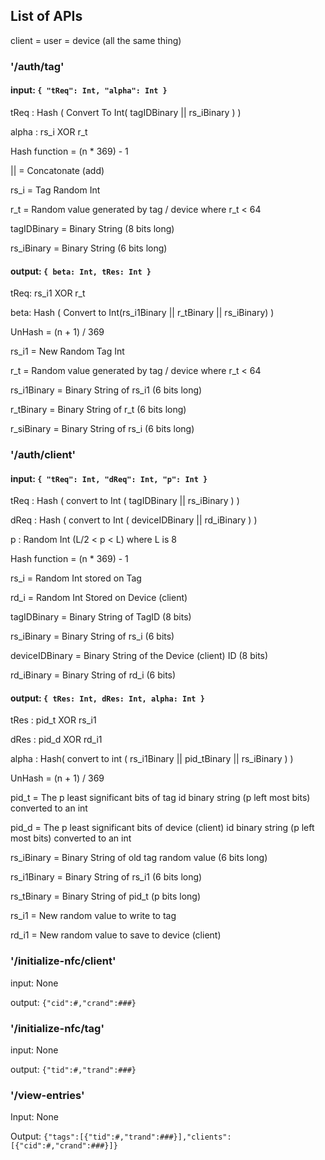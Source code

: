 ## List of APIs

client = user = device (all the same thing) 

### '/auth/tag'

#### input: `{ "tReq": Int, "alpha": Int }`

tReq : Hash ( Convert To Int( tagIDBinary || rs_iBinary ) )

alpha : rs_i XOR r_t

Hash function = (n * 369) - 1

|| = Concatonate (add)

rs_i = Tag Random Int

r_t = Random value generated by tag / device where r_t < 64

tagIDBinary = Binary String (8 bits long)

rs_iBinary = Binary String (6 bits long)


#### output: `{ beta: Int, tRes: Int }`

tReq: rs_i1 XOR r_t

beta: Hash ( Convert to Int(rs_i1Binary || r_tBinary || rs_iBinary) )

UnHash = (n + 1) / 369

rs_i1 = New Random Tag Int

r_t = Random value generated by tag / device where r_t < 64

rs_i1Binary = Binary String of rs_i1 (6 bits long)

r_tBinary = Binary String of r_t (6 bits long)

r_siBinary = Binary String of rs_i (6 bits long)


### '/auth/client' 

#### input: `{ "tReq": Int, "dReq": Int, "p": Int }`

tReq : Hash ( convert to Int ( tagIDBinary || rs_iBinary ) )

dReq : Hash ( convert to Int ( deviceIDBinary || rd_iBinary ) )

p : Random Int (L/2 < p < L) where L is 8

Hash function = (n * 369) - 1

rs_i = Random Int stored on Tag

rd_i = Random Int Stored on Device (client)

tagIDBinary = Binary String of TagID (8 bits)

rs_iBinary = Binary String of rs_i (6 bits)

deviceIDBinary = Binary String of the Device (client) ID (8 bits)

rd_iBinary = Binary String of rd_i (6 bits)

#### output: `{ tRes: Int, dRes: Int, alpha: Int }`

tRes : pid_t XOR rs_i1

dRes : pid_d XOR rd_i1

alpha : Hash( convert to int ( rs_i1Binary || pid_tBinary || rs_iBinary ) )

UnHash = (n + 1) / 369

pid_t = The p least significant bits of tag id binary string (p left most bits) converted to an int

pid_d = The p least significant bits of device (client) id binary string (p left most bits) converted to an int

rs_iBinary = Binary String of old tag random value (6 bits long)

rs_i1Binary = Binary String of rs_i1 (6 bits long)

rs_tBinary = Binary String of pid_t (p bits long)

rs_i1 = New random value to write to tag

rd_i1 = New random value to save to device (client)

### '/initialize-nfc/client'

input: None

output: `{"cid":#,"crand":###}`

### '/initialize-nfc/tag'


input: None

output: `{"tid":#,"trand":###}`

### '/view-entries'

Input: None

Output: `{"tags":[{"tid":#,"trand":###}],"clients":[{"cid":#,"crand":###}]}`
